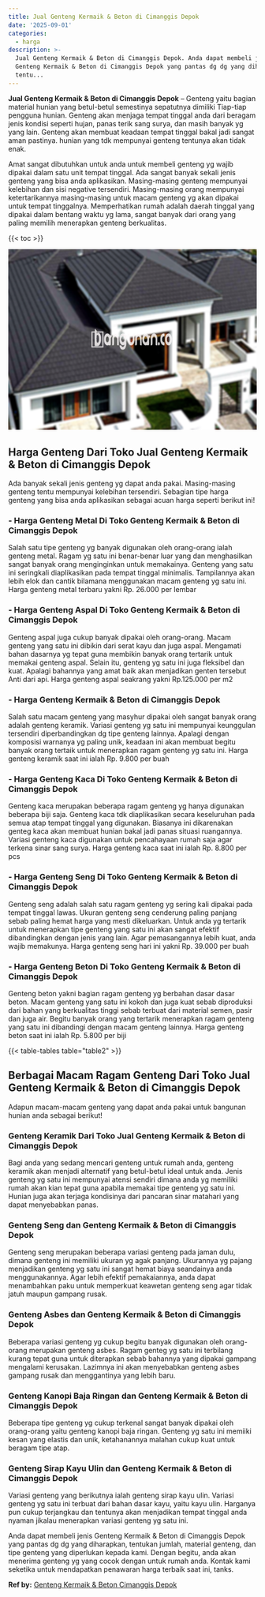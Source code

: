 ```yaml
---
title: Jual Genteng Kermaik & Beton di Cimanggis Depok
date: '2025-09-01'
categories:
  - harga
description: >-
  Jual Genteng Kermaik & Beton di Cimanggis Depok. Anda dapat membeli jenis
  Genteng Kermaik & Beton di Cimanggis Depok yang pantas dg dg yang diharapkan,
  tentu...
---
```


**Jual Genteng Kermaik & Beton di Cimanggis Depok** – Genteng yaitu bagian material hunian yang betul-betul semestinya sepatutnya dimiliki Tiap-tiap pengguna hunian. Genteng akan menjaga tempat tinggal anda dari beragam jenis kondisi seperti hujan, panas terik sang surya, dan masih banyak yg yang lain. Genteng akan membuat keadaan tempat tinggal bakal jadi sangat aman pastinya. hunian yang tdk mempunyai genteng tentunya akan tidak enak.

Amat sangat dibutuhkan untuk anda untuk membeli genteng yg wajib dipakai dalam satu unit tempat tinggal. Ada sangat banyak sekali jenis genteng yang bisa anda aplikasikan. Masing-masing genteng mempunyai kelebihan dan sisi negative tersendiri. Masing-masing orang mempunyai ketertarikannya masing-masing untuk macam genteng yg akan dipakai untuk tempat tinggalnya. Memperhatikan rumah adalah daerah tinggal yang dipakai dalam bentang waktu yg lama, sangat banyak dari orang yang paling memilih menerapkan genteng berkualitas.

{{< toc >}}

![Jual Genteng Kermaik & Beton di Cimanggis Depok](/images/genteng-minimalis-murah20.png)

## Harga Genteng Dari Toko Jual Genteng Kermaik & Beton di Cimanggis Depok

Ada banyak sekali jenis genteng yg dapat anda pakai. Masing-masing genteng tentu mempunyai kelebihan tersendiri. Sebagian tipe harga genteng yang bisa anda aplikasikan sebagai acuan harga seperti berikut ini!

### \- Harga Genteng Metal Di Toko Genteng Kermaik & Beton di Cimanggis Depok

Salah satu tipe genteng yg banyak digunakan oleh orang-orang ialah genteng metal. Ragam yg satu ini benar-benar luar yang dan menghasilkan sangat banyak orang menginginkan untuk memakainya. Genteng yang satu ini seringkali diaplikasikan pada tempat tinggal minimalis. Tampilannya akan lebih elok dan cantik bilamana menggunakan macam genteng yg satu ini. Harga genteng metal terbaru yakni Rp. 26.000 per lembar

### \- Harga Genteng Aspal Di Toko Genteng Kermaik & Beton di Cimanggis Depok

Genteng aspal juga cukup banyak dipakai oleh orang-orang. Macam genteng yang satu ini dibikin dari serat kayu dan juga aspal. Mengamati bahan dasarnya yg tepat guna membikin banyak orang tertarik untuk memakai genteng aspal. Selain itu, genteng yg satu ini juga fleksibel dan kuat. Apalagi bahannya yang amat baik akan menjadikan genten tersebut Anti dari api. Harga genteng aspal seakrang yakni Rp.125.000 per m2

### \- Harga Genteng Kermaik & Beton di Cimanggis Depok

Salah satu macam genteng yang masyhur dipakai oleh sangat banyak orang adalah genteng keramik. Variasi genteng yg satu ini mempunyai keunggulan tersendiri diperbandingkan dg tipe genteng lainnya. Apalagi dengan komposisi warnanya yg paling unik, keadaan ini akan membuat begitu banyak orang tertaik untuk menerapkan ragam genteng yg satu ini. Harga genteng keramik saat ini ialah Rp. 9.800 per buah

### \- Harga Genteng Kaca Di Toko Genteng Kermaik & Beton di Cimanggis Depok

Genteng kaca merupakan beberapa ragam genteng yg hanya digunakan beberapa biji saja. Genteng kaca tdk diaplikasikan secara keseluruhan pada semua atap tempat tinggal yang digunakan. Biasanya ini dikarenakan genteg kaca akan membuat hunian bakal jadi panas situasi ruangannya. Variasi genteng kaca digunakan untuk pencahayaan rumah saja agar terkena sinar sang surya. Harga genteng kaca saat ini ialah Rp. 8.800 per pcs

### \- Harga Genteng Seng Di Toko Genteng Kermaik & Beton di Cimanggis Depok

Genteng seng adalah salah satu ragam genteng yg sering kali dipakai pada tempat tinggal lawas. Ukuran genteng seng cenderung paling panjang sebab paling hemat harga yang mesti dikeluarkan. Untuk anda yg tertarik untuk menerapkan tipe genteng yang satu ini akan sangat efektif dibandingkan dengan jenis yang lain. Agar pemasangannya lebih kuat, anda wajib memakunya. Harga genteng seng hari ini yakni Rp. 39.000 per buah

### \- Harga Genteng Beton Di Toko Genteng Kermaik & Beton di Cimanggis Depok

Genteng beton yakni bagian ragam genteng yg berbahan dasar dasar beton. Macam genteng yang satu ini kokoh dan juga kuat sebab diproduksi dari bahan yang berkualitas tinggi sebab terbuat dari material semen, pasir dan juga air. Begitu banyak orang yang tertarik menerapkan ragam genteng yang satu ini dibandingi dengan macam genteng lainnya. Harga genteng beton saat ini ialah Rp. 5.800 per biji

{{< table-tables table="table2" >}}

## Berbagai Macam Ragam Genteng Dari Toko Jual Genteng Kermaik & Beton di Cimanggis Depok

Adapun macam-macam genteng yang dapat anda pakai untuk bangunan hunian anda sebagai berikut!

### Genteng Keramik Dari Toko Jual Genteng Kermaik & Beton di Cimanggis Depok

Bagi anda yang sedang mencari genteng untuk rumah anda, genteng keramik akan menjadi alternatif yang betul-betul ideal untuk anda. Jenis genteng yg satu ini mempunyai atensi sendiri dimana anda yg memiliki rumah akan kian tepat guna apabila memakai tipe genteng yg satu ini. Hunian juga akan terjaga kondisinya dari pancaran sinar matahari yang dapat menyebabkan panas.

### Genteng Seng dan Genteng Kermaik & Beton di Cimanggis Depok

Genteng seng merupakan beberapa variasi genteng pada jaman dulu, dimana genteng ini memiliki ukuran yg agak panjang. Ukurannya yg pajang menjadikan genteng yg satu ini sangat hemat biaya seandainya anda menggunakannya. Agar lebih efektif pemakaiannya, anda dapat menambahkan paku untuk memperkuat keawetan genteng seng agar tidak jatuh maupun gampang rusak.

### Genteng Asbes dan Genteng Kermaik & Beton di Cimanggis Depok

Beberapa variasi genteng yg cukup begitu banyak digunakan oleh orang-orang merupakan genteng asbes. Ragam genteg yg satu ini terbilang kurang tepat guna untuk diterapkan sebab bahannya yang dipakai gampang mengalami kerusakan. Lazimnya ini akan menyebabkan genteng asbes gampang rusak dan menggantinya yang lebih baru.

### Genteng Kanopi Baja Ringan dan Genteng Kermaik & Beton di Cimanggis Depok

Beberapa tipe genteng yg cukup terkenal sangat banyak dipakai oleh orang-orang yaitu genteng kanopi baja ringan. Genteng yg satu ini memiiki kesan yang elastis dan unik, ketahanannya malahan cukup kuat untuk beragam tipe atap.

### Genteng Sirap Kayu Ulin dan Genteng Kermaik & Beton di Cimanggis Depok

Variasi genteng yang berikutnya ialah genteng sirap kayu ulin. Variasi genteng yg satu ini terbuat dari bahan dasar kayu, yaitu kayu ulin. Harganya pun cukup terjangkau dan tentunya akan menjadikan tempat tinggal anda nyaman jikalau menerapkan variasi genteng yg satu ini.

Anda dapat membeli jenis Genteng Kermaik & Beton di Cimanggis Depok yang pantas dg dg yang diharapkan, tentukan jumlah, material genteng, dan tipe genteng yang diperlukan kepada kami. Dengan begitu, anda akan menerima genteng yg yang cocok dengan untuk rumah anda. Kontak kami seketika untuk mendapatkan penawaran harga terbaik saat ini, tanks.

**Ref by:**  [Genteng Kermaik & Beton  Cimanggis Depok](https://id.wikipedia.org/wiki/Genteng)
